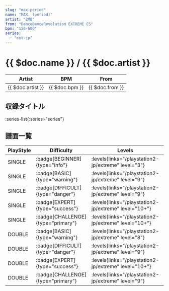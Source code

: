 ```yaml
---
slug: "max-period"
name: "MAX. (period)"
artist: "2MB"
from: "DanceDanceRevolution EXTREME CS"
bpm: "150-600"
series:
  - "ext-jp"
---
```


# {{ $doc.name }} / {{ $doc.artist }}

|Artist|BPM|From|
|------|---|----|
|{{ $doc.artist }}|{{ $doc.bpm }}|{{ $doc.from }}|

## 収録タイトル

:series-list{:series="series"}

## 譜面一覧

|PlayStyle|Difficulty|Levels|Notes|Movie|
|---------|----------|------|-----|-----|
|SINGLE| :badge[BEGINNER]{type="info"}| :levels{links="/playstation2-jp/extreme" level="3"}|94/0||
|SINGLE| :badge[BASIC]{type="warning"}| :levels{links="/playstation2-jp/extreme" level="9"}|343/5||
|SINGLE| :badge[DIFFICULT]{type="danger"}| :levels{links="/playstation2-jp/extreme" level="9"}|394/3||
|SINGLE| :badge[EXPERT]{type="success"}| :levels{links="/playstation2-jp/extreme" level="10+"}|573/3||
|SINGLE| :badge[CHALLENGE]{type="primary"}| :levels{links="/playstation2-jp/extreme" level="10+"}|534/4||
|DOUBLE| :badge[BASIC]{type="warning"}| :levels{links="/playstation2-jp/extreme" level="8"}|256/3||
|DOUBLE| :badge[DIFFICULT]{type="danger"}| :levels{links="/playstation2-jp/extreme" level="9"}|347/3||
|DOUBLE| :badge[EXPERT]{type="success"}| :levels{links="/playstation2-jp/extreme" level="10+"}|510/3||
|DOUBLE| :badge[CHALLENGE]{type="primary"}| :levels{links="/playstation2-jp/extreme" level="9"}|374/3||
